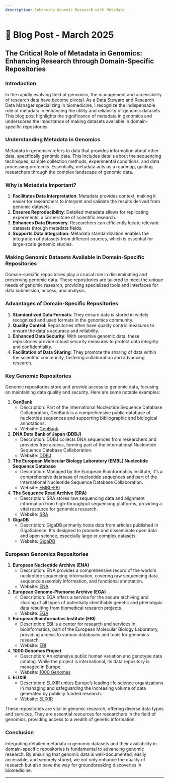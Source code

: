 ```yaml
---
description: Enhancing Genomic Research with Metadata
---
```


# 🔵 Blog Post - March 2025

## The Critical Role of Metadata in Genomics: Enhancing Research through Domain-Specific Repositories

### Introduction

In the rapidly evolving field of genomics, the management and accessibility of research data have become pivotal. As a Data Steward and Research Data Manager specializing in biomedicine, I recognize the indispensable role of metadata in enhancing the utility and reliability of genomic datasets. This blog post highlights the significance of metadata in genomics and underscores the importance of making datasets available in domain-specific repositories.

### Understanding Metadata in Genomics

Metadata in genomics refers to data that provides information about other data, specifically genomic data. This includes details about the sequencing techniques, sample collection methods, experimental conditions, and data processing protocols. Essentially, metadata acts as a roadmap, guiding researchers through the complex landscape of genomic data.

### Why is Metadata Important?

1. &#x20;**Facilitates Data Interpretation**: Metadata provides context, making it easier for researchers to interpret and validate the results derived from genomic datasets.
2. &#x20;**Ensures Reproducibility**: Detailed metadata allows for replicating experiments, a cornerstone of scientific research.
3. &#x20;**Enhances Data Discovery**: Researchers can efficiently locate relevant datasets through metadata fields.
4. &#x20;**Supports  Data Integration**: Metadata standardization enables the integration of datasets from different sources, which is essential for large-scale genomic studies.

### Making Genomic Datasets Available in Domain-Specific Repositories

Domain-specific repositories play a crucial role in disseminating and preserving genomic data. These repositories are tailored to meet the unique needs of genomic research, providing specialized tools and interfaces for data submission, access, and analysis.

### Advantages of Domain-Specific Repositories

1. &#x20;**Standardized Data Formats**: They ensure data is stored in widely recognized and used formats in the genomics community.
2. &#x20;**Quality Control**: Repositories often have quality control measures to ensure the data's accuracy and reliability.
3. &#x20;**Enhanced Data Security**: With sensitive genomic data, these repositories provide robust security measures to protect data integrity and confidentiality.
4. &#x20;**Facilitation of Data Sharing**: They promote the sharing of data within the scientific community, fostering collaboration and advancing research.

### Key Genomic Repositories

Genomic repositories store and provide access to genomic data, focusing on maintaining data quality and security. Here are some notable examples:

1. **GenBank**
   * Description: Part of the International Nucleotide Sequence Database Collaboration, GenBank is a comprehensive public database of nucleotide sequences and supporting bibliographic and biological annotations.
   * Website: [GenBank](https://www.ncbi.nlm.nih.gov/genbank/)
2. **DNA Data Bank of Japan (DDBJ)**
   * Description: DDBJ collects DNA sequences from researchers and provides free access, forming part of the International Nucleotide Sequence Database Collaboration.
   * Website: [DDBJ](https://www.ddbj.nig.ac.jp/)
3. **The European Molecular Biology Laboratory (EMBL) Nucleotide Sequence Database**
   * Description: Managed by the European Bioinformatics Institute, it's a comprehensive database of nucleotide sequences and part of the International Nucleotide Sequence Database Collaboration.
   * Website: [EMBL-EBI](https://www.ebi.ac.uk/)
4. **The Sequence Read Archive (SRA)**
   * Description: SRA stores raw sequencing data and alignment information from high-throughput sequencing platforms, providing a vital resource for genomics research.
   * Website: [SRA](https://www.ncbi.nlm.nih.gov/sra)
5. **GigaDB**
   * Description: GigaDB primarily hosts data from articles published in GigaScience. It's designed to promote and disseminate open data and open science, especially large or complex datasets.
   * Website: [GigaDB](http://gigadb.org/)

### European Genomics Repositories

1. **European Nucleotide Archive (ENA)**
   * Description: ENA provides a comprehensive record of the world's nucleotide sequencing information, covering raw sequencing data, sequence assembly information, and functional annotation.
   * Website: [ENA](https://www.ebi.ac.uk/ena)
2. **European Genome-Phenome Archive (EGA)**
   * Description: EGA offers a service for the secure archiving and sharing of all types of potentially identifiable genetic and phenotypic data resulting from biomedical research projects.
   * Website: [EGA](https://ega-archive.org/)
3. **European Bioinformatics Institute (EBI)**
   * Description: EBI is a center for research and services in bioinformatics, part of the European Molecular Biology Laboratory, providing access to various databases and tools for genomics research.
   * Website: [EBI](https://www.ebi.ac.uk/)
4. **1000 Genomes Project**
   * Description: An extensive public human variation and genotype data catalog. While the project is international, its data repository is managed in Europe.
   * Website: [1000 Genomes](http://www.internationalgenome.org/)
5. **ELIXIR**
   * Description: ELIXIR unites Europe’s leading life science organizations in managing and safeguarding the increasing volume of data generated by publicly funded research.
   * Website: [ELIXIR](https://elixir-europe.org/)

These repositories are vital in genomic research, offering diverse data types and services. They are essential resources for researchers in the field of genomics, providing access to a wealth of genetic information.

### Conclusion

Integrating detailed metadata in genomic datasets and their availability in domain-specific repositories is fundamental to advancing genomic research. By ensuring that genomic data is well-documented, easily accessible, and securely stored, we not only enhance the quality of research but also pave the way for groundbreaking discoveries in biomedicine.

***

&#x20;
